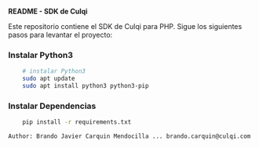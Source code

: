 **README - SDK de Culqi**

Este repositorio contiene el SDK de Culqi para PHP. 
Sigue los siguientes pasos para levantar el proyecto:

### Instalar Python3

```bash
    # instalar Python3
    sudo apt update
    sudo apt install python3 python3-pip
```

### Instalar Dependencias
```bash
    pip install -r requirements.txt
```

```bash
Author: Brando Javier Carquin Mendocilla ... brando.carquin@culqi.com
```